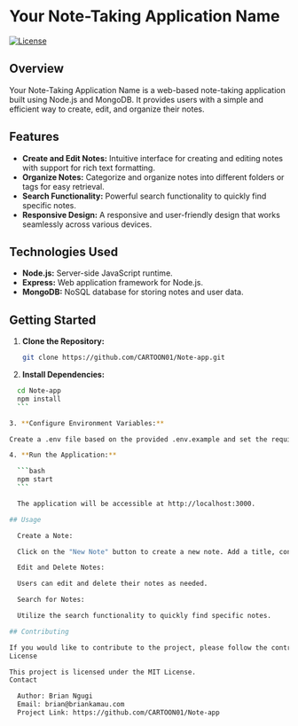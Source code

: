 # Your Note-Taking Application Name

[![License](https://img.shields.io/badge/License-MIT-blue.svg)](LICENSE)

## Overview

Your Note-Taking Application Name is a web-based note-taking application built using Node.js and MongoDB. It provides users with a simple and efficient way to create, edit, and organize their notes.

## Features

- **Create and Edit Notes:** Intuitive interface for creating and editing notes with support for rich text formatting.
- **Organize Notes:** Categorize and organize notes into different folders or tags for easy retrieval.
- **Search Functionality:** Powerful search functionality to quickly find specific notes.
- **Responsive Design:** A responsive and user-friendly design that works seamlessly across various devices.

## Technologies Used

- **Node.js:** Server-side JavaScript runtime.
- **Express:** Web application framework for Node.js.
- **MongoDB:** NoSQL database for storing notes and user data.

## Getting Started

1. **Clone the Repository:**

   ```bash
   git clone https://github.com/CARTOON01/Note-app.git
   ```


2. **Install Dependencies:**

  ```bash
    cd Note-app
    npm install
    ```

3. **Configure Environment Variables:**

Create a .env file based on the provided .env.example and set the required variables, such as MongoDB connection string and session secret.

4. **Run the Application:**

    ```bash
    npm start
    ```

    The application will be accessible at http://localhost:3000.

## Usage

    Create a Note:

    Click on the "New Note" button to create a new note. Add a title, content, and organize it into folders or tags.

    Edit and Delete Notes:

    Users can edit and delete their notes as needed.

    Search for Notes:

    Utilize the search functionality to quickly find specific notes.

## Contributing

If you would like to contribute to the project, please follow the contribution guidelines.
License

This project is licensed under the MIT License.
Contact

    Author: Brian Ngugi
    Email: brian@briankamau.com
    Project Link: https://github.com/CARTOON01/Note-app